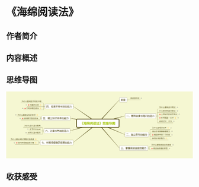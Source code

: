 # 《海绵阅读法》

## 作者简介

## 内容概述

## 思维导图

![image-20240406121622124](images/image-20240406121622124.png)

## 收获感受
